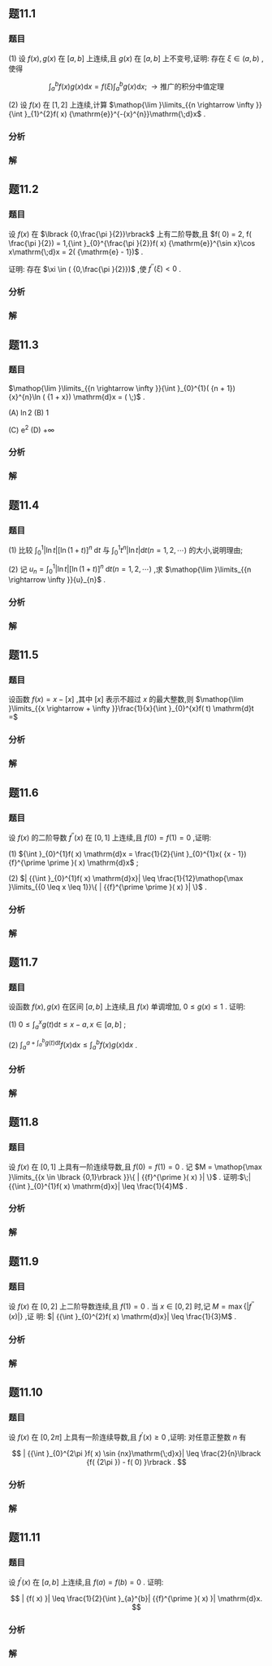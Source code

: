 

## 题11.1
### 题目
(1) 设 $f( x), g( x)$ 在 $\lbrack  {a, b}\rbrack$ 上连续,且 $g( x)$ 在 $\lbrack  {a, b}\rbrack$ 上不变号,证明: 存在 $\xi  \in  ( {a, b})$ ,使得

$$
{\int }_{a}^{b}f( x) g( x) \mathrm{d}x = f( \xi ) {\int }_{a}^{b}g( x) \mathrm{d}x;\; \rightarrow  \text{推广的积分中值定理}
$$

(2) 设 $f( x)$ 在 $\lbrack  {1,2}\rbrack$ 上连续,计算 $\mathop{\lim }\limits_{{n \rightarrow  \infty }}{\int }_{1}^{2}f( x) {\mathrm{e}}^{-{x}^{n}}\mathrm{\;d}x$ .
### 分析

### 解

## 题11.2
### 题目
设 $f( x)$ 在 $\lbrack  {0,\frac{\pi }{2}}\rbrack$ 上有二阶导数,且 $f( 0)  = 2, f( \frac{\pi }{2})  = 1,{\int }_{0}^{\frac{\pi }{2}}f( x) {\mathrm{e}}^{\sin x}\cos x\mathrm{\;d}x = 2( {\mathrm{e} - 1})$ .

证明: 存在 $\xi  \in  ( {0,\frac{\pi }{2}})$ ,使 ${f}^{\prime \prime }( \xi )  < 0$ .
### 分析

### 解

## 题11.3
### 题目
$\mathop{\lim }\limits_{{n \rightarrow  \infty }}{\int }_{0}^{1}( {n + 1}) {x}^{n}\ln ( {1 + x}) \mathrm{d}x = ( \;)$ .

(A) $\ln 2$ (B) 1

(C) ${\mathrm{e}}^{2}$ (D) $+ \infty$
### 分析

### 解

## 题11.4
### 题目
(1) 比较 ${\int }_{0}^{1}| {\ln t}| {\lbrack  \ln ( 1 + t) \rbrack  }^{n}\mathrm{\;d}t$ 与 ${\int }_{0}^{1}{t}^{n}| {\ln t}| \mathrm{d}t( {n = 1,2,\cdots })$ 的大小,说明理由;

(2) 记 ${u}_{n} = {\int }_{0}^{1}| {\ln t}| {\lbrack  \ln ( 1 + t) \rbrack  }^{n}\mathrm{\;d}t( {n = 1,2,\cdots })$ ,求 $\mathop{\lim }\limits_{{n \rightarrow  \infty }}{u}_{n}$ .
### 分析

### 解

## 题11.5
### 题目
设函数 $f( x)  = x - \lbrack  x\rbrack$ ,其中 $\lbrack  x\rbrack$ 表示不超过 $x$ 的最大整数,则 $\mathop{\lim }\limits_{{x \rightarrow   + \infty }}\frac{1}{x}{\int }_{0}^{x}f( t) \mathrm{d}t =$
### 分析

### 解

## 题11.6
### 题目
设 $f( x)$ 的二阶导数 ${f}^{\prime \prime }( x)$ 在 $\lbrack  {0,1}\rbrack$ 上连续,且 $f( 0)  = f( 1)  = 0$ ,证明:

(1) ${\int }_{0}^{1}f( x) \mathrm{d}x = \frac{1}{2}{\int }_{0}^{1}x( {x - 1}) {f}^{\prime \prime }( x) \mathrm{d}x$ ;

(2) $| {{\int }_{0}^{1}f( x) \mathrm{d}x}|  \leq  \frac{1}{12}\mathop{\max }\limits_{{0 \leq  x \leq  1}}\{  | {{f}^{\prime \prime }( x) }| \}$ .
### 分析

### 解

## 题11.7
### 题目
设函数 $f( x), g( x)$ 在区间 $\lbrack  {a, b}\rbrack$ 上连续,且 $f( x)$ 单调增加, $0 \leq  g( x)  \leq  1$ . 证明:

(1) $0 \leq  {\int }_{a}^{x}g( t) \mathrm{d}t \leq  x - a, x \in  \lbrack  {a, b}\rbrack$ ;

(2) ${\int }_{a}^{a + {\int }_{a}^{b}g( t) \mathrm{d}t}f( x) \mathrm{d}x \leq  {\int }_{a}^{b}f( x) g( x) \mathrm{d}x$ .
### 分析

### 解

## 题11.8
### 题目
设 $f( x)$ 在 $\lbrack  {0,1}\rbrack$ 上具有一阶连续导数,且 $f( 0)  = f( 1)  = 0$ . 记 $M = \mathop{\max }\limits_{{x \in  \lbrack  {0,1}\rbrack  }}\{  | {{f}^{\prime }( x) }| \}$ . 证明:$\;| {{\int }_{0}^{1}f( x) \mathrm{d}x}|  \leq  \frac{1}{4}M$ .
### 分析

### 解

## 题11.9
### 题目
设 $f( x)$ 在 $\lbrack  {0,2}\rbrack$ 上二阶导数连续,且 $f( 1)  = 0$ . 当 $x \in  \lbrack  {0,2}\rbrack$ 时,记 $M = \max \{  | {{f}^{\prime \prime }( x) }| \}$ ,证  明: $| {{\int }_{0}^{2}f( x) \mathrm{d}x}|  \leq  \frac{1}{3}M$ .
### 分析

### 解

## 题11.10
### 题目
设 $f( x)$ 在 $\lbrack  {0,{2\pi }}\rbrack$ 上具有一阶连续导数,且 ${f}^{\prime }( x)  \geq  0$ ,证明: 对任意正整数 $n$ 有

$$
| {{\int }_{0}^{2\pi }f( x) \sin {nx}\mathrm{\;d}x}|  \leq  \frac{2}{n}\lbrack  {f( {2\pi })  - f( 0) }\rbrack  .
$$
### 分析

### 解

## 题11.11
### 题目
设 ${f}^{\prime }( x)$ 在 $\lbrack  {a, b}\rbrack$ 上连续,且 $f( a)  = f( b)  = 0$ . 证明:

$$
| {f( x) }|  \leq  \frac{1}{2}{\int }_{a}^{b}| {{f}^{\prime }( x) }| \mathrm{d}x.
$$
### 分析

### 解
